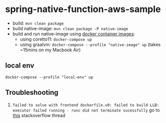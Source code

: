 # spring-native-function-aws-sample

- build: `mvn clean package`
- build native-image: `mvn clean package -P native-image`
- build and run native-image using [docker container images](https://docs.aws.amazon.com/lambda/latest/dg/go-image.html):
    - using coretto11: 
      `docker-compose up`
    - using graalvm: 
      `docker-compose --profile "native-image" up` (takes ~15mins on my Macbook Air)

## local env
`docker-compose --profile "local-env" up`

## Troubleshooting
1. `failed to solve with frontend dockerfile.v0: failed to build LLB: executor failed running - runc did not terminate sucessfully` go to [this](https://github.com/docker/buildx/issues/426) stackoverflow thread